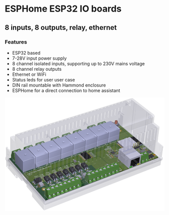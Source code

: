 # ESPHome ESP32 IO boards

## 8 inputs, 8 outputs, relay, ethernet

### Features

- ESP32 based
- 7-28V input power supply
- 8 channel isolated inputs, supporting up to 230V mains voltage
- 8 channel relay outputs
- Ethernet or WiFi
- Status leds for user user case
- DIN rail mountable with Hammond enclosure
- ESPHome for a direct connection to home assistant

![test](esp32-8in-8out-relay-eth-v0.1/esp32-8in-8out-relay-eth-v0.1.png)
